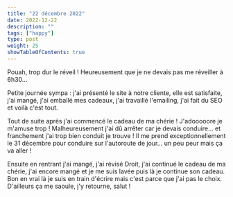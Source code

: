 ```yaml
---
title: "22 décembre 2022"
date: 2022-12-22
description: ""
tags: ["happy"]
type: post
weight: 25
showTableOfContents: true
---
```


Pouah, trop dur le réveil ! Heureusement que je ne devais pas me réveiller à 6h30...

Petite journée sympa : j'ai présenté le site à notre cliente, elle est satisfaite, j'ai mangé, j'ai emballé mes cadeaux, j'ai travaillé l'emailing, j'ai fait du SEO et voilà c'est tout.

Tout de suite après j'ai commencé le cadeau de ma chérie ! J'adooooore je m'amuse trop ! Malheureusement j'ai dû arrêter car je devais conduire... et franchement j'ai trop bien conduit je trouve ! Il me prend exceptionnellement le 31 décembre pour conduire sur l'autoroute de jour... un peu peur mais ça va aller !

Ensuite en rentrant j'ai mangé, j'ai révisé Droit, j'ai continué le cadeau de ma chérie, j'ai encore mangé et je me suis lavée puis là je continue son cadeau. Bon en vrai là je suis en train d'écrire mais c'est parce que j'ai pas le choix. D'ailleurs ça me saoule, j'y retourne, salut !